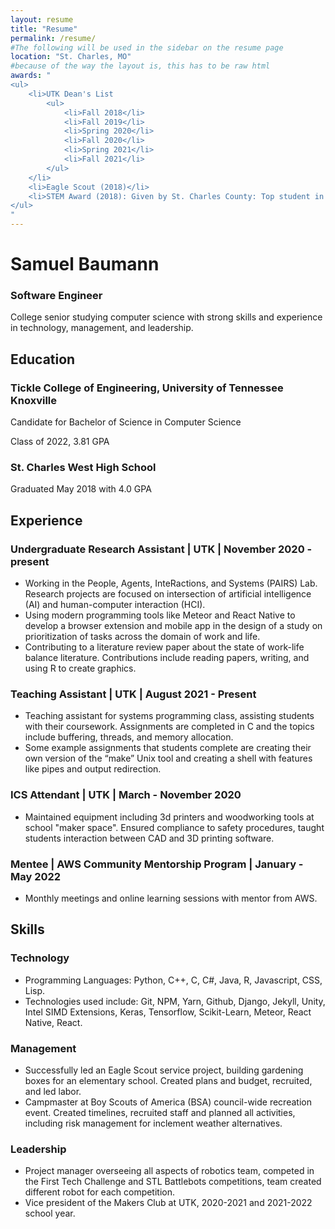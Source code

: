 ```yaml
---
layout: resume
title: "Resume"
permalink: /resume/
#The following will be used in the sidebar on the resume page
location: "St. Charles, MO"
#because of the way the layout is, this has to be raw html
awards: "
<ul>
    <li>UTK Dean's List
        <ul>
            <li>Fall 2018</li>
            <li>Fall 2019</li>
            <li>Spring 2020</li>
            <li>Fall 2020</li>
            <li>Spring 2021</li>
            <li>Fall 2021</li>
        </ul>
    </li>
    <li>Eagle Scout (2018)</li>
    <li>STEM Award (2018): Given by St. Charles County: Top student in STEM with county-wide recognition.</li>
</ul>
"
---
```

# Samuel Baumann
### Software Engineer

College senior studying computer science with strong skills and experience in technology, management, and leadership.

## Education

### Tickle College of Engineering, University of Tennessee Knoxville

Candidate for Bachelor of Science in Computer Science

Class of 2022, 3.81 GPA

### St. Charles West High School

Graduated May 2018 with 4.0 GPA

## Experience

### Undergraduate Research Assistant | UTK | November 2020 - present

- Working in the People, Agents, InteRactions, and Systems (PAIRS) Lab. Research projects are focused on intersection of artificial intelligence (AI) and human-computer interaction (HCI).
- Using modern programming tools like Meteor and React Native to develop a browser extension and mobile app in the design of a study on prioritization of tasks across the domain of work and life.
- Contributing to a literature review paper about the state of work-life balance literature. Contributions include reading papers, writing, and using R to create graphics.

### Teaching Assistant | UTK | August 2021 - Present
- Teaching assistant for systems programming class, assisting students with their coursework. Assignments are completed in C and the topics include buffering, threads, and memory allocation.
- Some example assignments that students complete are creating their own version of the “make” Unix tool and creating a shell with features like pipes and output redirection.

### ICS Attendant | UTK | March - November 2020
- Maintained equipment including 3d printers and woodworking tools at school "maker space". Ensured compliance to safety procedures, taught students interaction between CAD and 3D printing software.

### Mentee | AWS Community Mentorship Program | January - May 2022
- Monthly meetings and online learning sessions with mentor from AWS.

## Skills

### Technology
- Programming Languages: Python, C++, C, C#, Java, R, Javascript, CSS, Lisp.
- Technologies used include: Git, NPM, Yarn, Github, Django, Jekyll, Unity, Intel SIMD Extensions, Keras, Tensorflow, Scikit-Learn, Meteor, React Native, React.

### Management
- Successfully led an Eagle Scout service project, building gardening boxes for an elementary school. Created plans and budget, recruited, and led labor.
- Campmaster at Boy Scouts of America (BSA) council-wide recreation event. Created timelines, recruited staff and planned all activities, including risk management for inclement weather alternatives.

### Leadership
- Project manager overseeing all aspects of robotics team, competed in the First Tech Challenge and STL Battlebots competitions, team created different robot for each competition.
- Vice president of the Makers Club at UTK, 2020-2021 and 2021-2022 school year.
